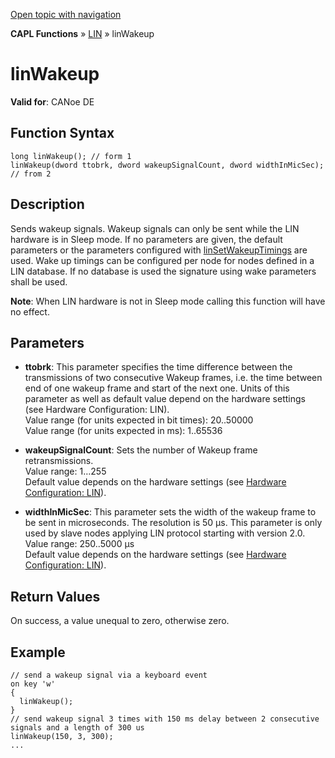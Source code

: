 [Open topic with navigation](../../../../../CANoeDEFamily.htm#Topics/CAPLFunctions/LIN/Functions/CAPLfunctionLINWakeUp.md)

**CAPL Functions** » [LIN](../CAPLfunctionsLINOverview.md) » linWakeup

# linWakeup

**Valid for**: CANoe DE

## Function Syntax

```plaintext
long linWakeup(); // form 1
linWakeup(dword ttobrk, dword wakeupSignalCount, dword widthInMicSec); // from 2
```

## Description

Sends wakeup signals. Wakeup signals can only be sent while the LIN hardware is in Sleep mode. If no parameters are given, the default parameters or the parameters configured with [linSetWakeupTimings](CAPLfunctionLINSetWakeupTimings.md) are used. Wake up timings can be configured per node for nodes defined in a LIN database. If no database is used the signature using wake parameters shall be used.

**Note**: When LIN hardware is not in Sleep mode calling this function will have no effect.

## Parameters

- **ttobrk**: This parameter specifies the time difference between the transmissions of two consecutive Wakeup frames, i.e. the time between end of one wakeup frame and start of the next one. Units of this parameter as well as default value depend on the hardware settings (see Hardware Configuration: LIN).  
  Value range (for units expected in bit times): 20..50000  
  Value range (for units expected in ms): 1..65536

- **wakeupSignalCount**: Sets the number of Wakeup frame retransmissions.  
  Value range: 1…255  
  Default value depends on the hardware settings (see [Hardware Configuration: LIN](../CAPLfunctionsLINHardwareConfiguration.md)).

- **widthInMicSec**: This parameter sets the width of the wakeup frame to be sent in microseconds. The resolution is 50 µs. This parameter is only used by slave nodes applying LIN protocol starting with version 2.0.  
  Value range: 250..5000 µs  
  Default value depends on the hardware settings (see [Hardware Configuration: LIN](../CAPLfunctionsLINHardwareConfiguration.md)).

## Return Values

On success, a value unequal to zero, otherwise zero.

## Example

```plaintext
// send a wakeup signal via a keyboard event
on key 'w'
{
  linWakeup();
}
// send wakeup signal 3 times with 150 ms delay between 2 consecutive signals and a length of 300 us
linWakeup(150, 3, 300);
...
```

